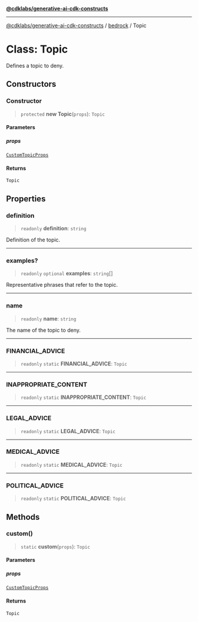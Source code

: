[**@cdklabs/generative-ai-cdk-constructs**](../../../../README.md)

***

[@cdklabs/generative-ai-cdk-constructs](../../../../README.md) / [bedrock](../README.md) / Topic

# Class: Topic

Defines a topic to deny.

## Constructors

### Constructor

> `protected` **new Topic**(`props`): `Topic`

#### Parameters

##### props

[`CustomTopicProps`](../interfaces/CustomTopicProps.md)

#### Returns

`Topic`

## Properties

### definition

> `readonly` **definition**: `string`

Definition of the topic.

***

### examples?

> `readonly` `optional` **examples**: `string`[]

Representative phrases that refer to the topic.

***

### name

> `readonly` **name**: `string`

The name of the topic to deny.

***

### FINANCIAL\_ADVICE

> `readonly` `static` **FINANCIAL\_ADVICE**: `Topic`

***

### INAPPROPRIATE\_CONTENT

> `readonly` `static` **INAPPROPRIATE\_CONTENT**: `Topic`

***

### LEGAL\_ADVICE

> `readonly` `static` **LEGAL\_ADVICE**: `Topic`

***

### MEDICAL\_ADVICE

> `readonly` `static` **MEDICAL\_ADVICE**: `Topic`

***

### POLITICAL\_ADVICE

> `readonly` `static` **POLITICAL\_ADVICE**: `Topic`

## Methods

### custom()

> `static` **custom**(`props`): `Topic`

#### Parameters

##### props

[`CustomTopicProps`](../interfaces/CustomTopicProps.md)

#### Returns

`Topic`
